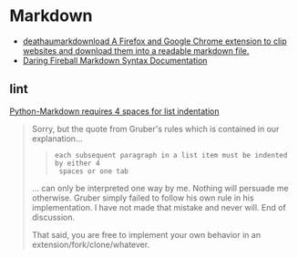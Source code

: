 # Markdown

- [deathaumarkdownload A Firefox and Google Chrome extension to clip websites and download them into a readable markdown file.](https://github.com/deathau/markdownload)
- [Daring Fireball Markdown Syntax Documentation](https://daringfireball.net/projects/markdown/syntax)


## lint

[Python-Markdown requires 4 spaces for list indentation](https://github.com/Python-Markdown/markdown/issues/1204)

> Sorry, but the quote from Gruber's rules which is contained in our
> explanation...
>
> >     each subsequent paragraph in a list item must be indented by either 4
> >      spaces or one tab
>
> ... can only be interpreted one way by me. Nothing will persuade me
> otherwise. Gruber simply failed to follow his own rule in his implementation.
> I have not made that mistake and never will. End of discussion.
>
> That said, you are free to implement your own behavior in an
> extension/fork/clone/whatever.


